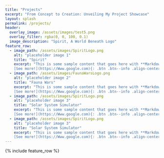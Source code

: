 ```yaml
---
title: "Projects"
excerpt: "From Concept to Creation: Unveiling My Project Showcase"
layout: splash
permalink: /projects/
header:
  overlay_image: /assets/images/test5.png
  overlay_filter: rgba(0, 0, 100, 0.1)
  image_description: "Spirit, A World Beneath Logo"
feature_row:
  - image_path: /assets/images/SpiritLogo.png
    alt: "placeholder image 1"
    title: "Spirit"
    excerpt: "This is some sample content that goes here with **Markdown** formatting. <br><br>
    [See more!](https://Www.google.com){: .btn .btn--info .align-center}"
  - image_path: /assets/images/FaunaWarsLogo.png
    alt: "placeholder image 2"
    title: "Fauna Wars"
    excerpt: "This is some sample content that goes here with **Markdown** formatting. <br><br>
    [See more!](https://Www.google.com){: .btn .btn--info .align-center}"
  - image_path: /assets/images/SpiritLogo.png
    alt: "placeholder image 3"
    title: "Solar System Simulator"
    excerpt: "This is some sample content that goes here with **Markdown** formatting. <br><br>
    [See more!](https://Www.google.com){: .btn .btn--info .align-center}"
  - image_path: /assets/images/SpiritLogo.png
    alt: "placeholder image 3"
    title: "Solar System Simulator"
    excerpt: "This is some sample content that goes here with **Markdown** formatting. <br><br>
    [See more!](https://Www.google.com){: .btn .btn--info .align-center}"
---
```


{% include feature_row %}